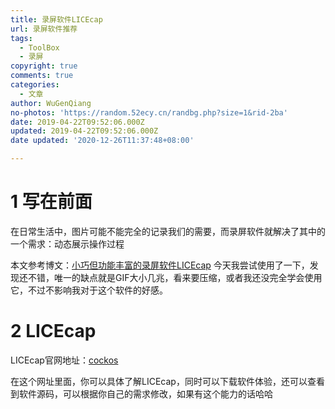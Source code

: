 ```yaml
---
title: 录屏软件LICEcap
url: 录屏软件推荐
tags:
  - ToolBox
  - 录屏
copyright: true
comments: true
categories:
  - 文章
author: WuGenQiang
no-photos: 'https://random.52ecy.cn/randbg.php?size=1&rid-2ba'
date: 2019-04-22T09:52:06.000Z
updated: 2019-04-22T09:52:06.000Z
date updated: '2020-12-26T11:37:48+08:00'

---
```


# 1 写在前面

在日常生活中，图片可能不能完全的记录我们的需要，而录屏软件就解决了其中的一个需求：动态展示操作过程

<!--more-->

本文参考博文：[小巧但功能丰富的录屏软件LICEcap](https://anson2416.github.io/posts/6bae82eb/)
今天我尝试使用了一下，发现还不错，唯一的缺点就是GIF大小几兆，看来要压缩，或者我还没完全学会使用它，不过不影响我对于这个软件的好感。

# 2 LICEcap

LICEcap官网地址：[cockos](https://www.cockos.com/licecap/)

在这个网址里面，你可以具体了解LICEcap，同时可以下载软件体验，还可以查看到软件源码，可以根据你自己的需求修改，如果有这个能力的话哈哈
